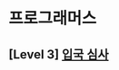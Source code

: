 # 프로그래머스 
## [Level 3] [입국 심사][link]

[link]: https://programmers.co.kr/learn/courses/30/lessons/43238
